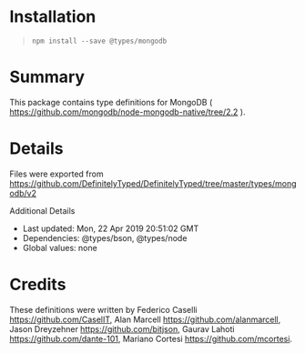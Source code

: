 # Installation
> `npm install --save @types/mongodb`

# Summary
This package contains type definitions for MongoDB ( https://github.com/mongodb/node-mongodb-native/tree/2.2 ).

# Details
Files were exported from https://github.com/DefinitelyTyped/DefinitelyTyped/tree/master/types/mongodb/v2

Additional Details
 * Last updated: Mon, 22 Apr 2019 20:51:02 GMT
 * Dependencies: @types/bson, @types/node
 * Global values: none

# Credits
These definitions were written by Federico Caselli <https://github.com/CaselIT>, Alan Marcell <https://github.com/alanmarcell>, Jason Dreyzehner <https://github.com/bitjson>, Gaurav Lahoti <https://github.com/dante-101>, Mariano Cortesi <https://github.com/mcortesi>.
